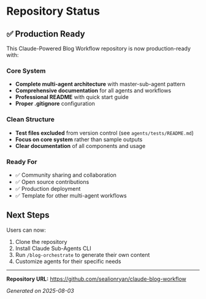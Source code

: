 # Repository Status

## ✅ Production Ready

This Claude-Powered Blog Workflow repository is now production-ready with:

### Core System
- **Complete multi-agent architecture** with master-sub-agent pattern
- **Comprehensive documentation** for all agents and workflows
- **Professional README** with quick start guide
- **Proper .gitignore** configuration

### Clean Structure
- **Test files excluded** from version control (see `agents/tests/README.md`)
- **Focus on core system** rather than sample outputs
- **Clear documentation** of all components and usage

### Ready For
- ✅ Community sharing and collaboration
- ✅ Open source contributions  
- ✅ Production deployment
- ✅ Template for other multi-agent workflows

## Next Steps

Users can now:
1. Clone the repository
2. Install Claude Sub-Agents CLI
3. Run `/blog-orchestrate` to generate their own content
4. Customize agents for their specific needs

---

**Repository URL:** https://github.com/sealionryan/claude-blog-workflow

*Generated on 2025-08-03*